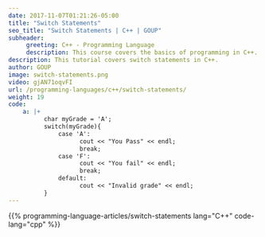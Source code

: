 ```yaml
---
date: 2017-11-07T01:21:26-05:00
title: "Switch Statements"
seo_title: "Switch Statements | C++ | GOUP"
subheader:
     greeting: C++ - Programming Language
     description: This course covers the basics of programming in C++. Work your way through the videos/articles and I'll teach you everything you need to know to start your programming journey!
description: This tutorial covers switch statements in C++.
author: GOUP
image: switch-statements.png
video: gjAN71oqvFI
url: /programming-languages/c++/switch-statements/
weight: 19
code:
    a: |+
          char myGrade = 'A';
          switch(myGrade){
              case 'A':
                    cout << "You Pass" << endl;
                    break;
              case 'F':
                    cout << "You fail" << endl;
                    break;
              default:
                    cout << "Invalid grade" << endl;
          }
---
```


{{% programming-language-articles/switch-statements lang="C++" code-lang="cpp" %}}
